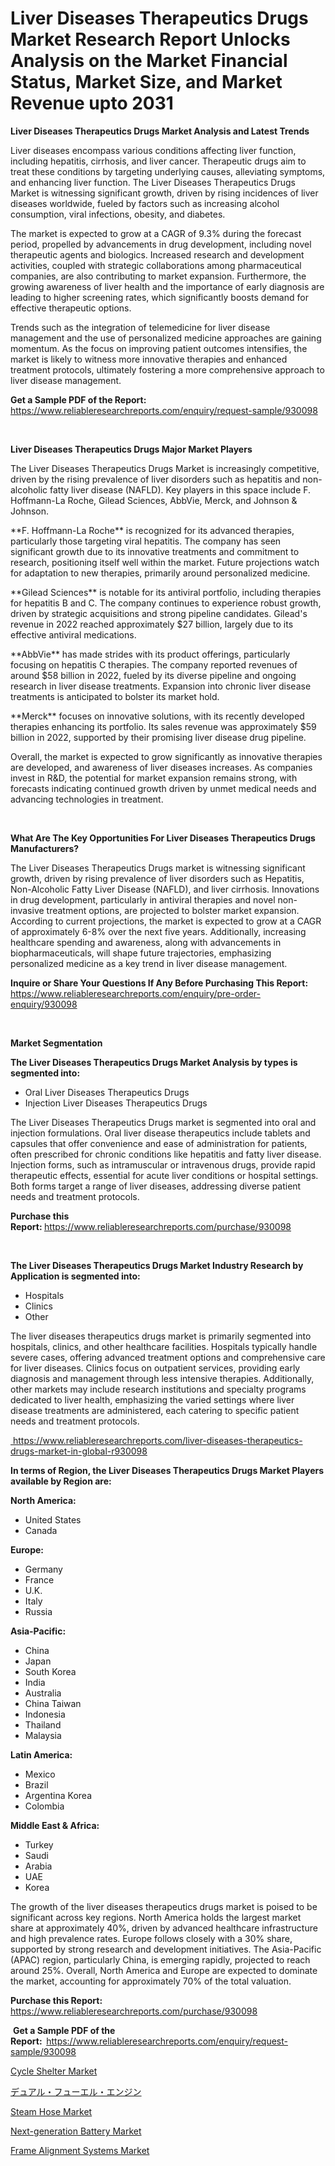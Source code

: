 <p><h1>Liver Diseases Therapeutics Drugs Market Research Report Unlocks Analysis on the Market Financial Status, Market Size, and Market Revenue upto 2031</h1></p><p><strong>Liver Diseases Therapeutics Drugs Market Analysis and Latest Trends</strong></p>
<p><p>Liver diseases encompass various conditions affecting liver function, including hepatitis, cirrhosis, and liver cancer. Therapeutic drugs aim to treat these conditions by targeting underlying causes, alleviating symptoms, and enhancing liver function. The Liver Diseases Therapeutics Drugs Market is witnessing significant growth, driven by rising incidences of liver diseases worldwide, fueled by factors such as increasing alcohol consumption, viral infections, obesity, and diabetes.</p><p>The market is expected to grow at a CAGR of 9.3% during the forecast period, propelled by advancements in drug development, including novel therapeutic agents and biologics. Increased research and development activities, coupled with strategic collaborations among pharmaceutical companies, are also contributing to market expansion. Furthermore, the growing awareness of liver health and the importance of early diagnosis are leading to higher screening rates, which significantly boosts demand for effective therapeutic options.</p><p>Trends such as the integration of telemedicine for liver disease management and the use of personalized medicine approaches are gaining momentum. As the focus on improving patient outcomes intensifies, the market is likely to witness more innovative therapies and enhanced treatment protocols, ultimately fostering a more comprehensive approach to liver disease management.</p></p>
<p><strong>Get a Sample PDF of the Report:&nbsp;</strong> <a href="https://www.reliableresearchreports.com/enquiry/request-sample/930098">https://www.reliableresearchreports.com/enquiry/request-sample/930098</a></p>
<p>&nbsp;</p>
<p><strong>Liver Diseases Therapeutics Drugs Major Market Players</strong></p>
<p><p>The Liver Diseases Therapeutics Drugs Market is increasingly competitive, driven by the rising prevalence of liver disorders such as hepatitis and non-alcoholic fatty liver disease (NAFLD). Key players in this space include F. Hoffmann-La Roche, Gilead Sciences, AbbVie, Merck, and Johnson & Johnson.</p><p>**F. Hoffmann-La Roche** is recognized for its advanced therapies, particularly those targeting viral hepatitis. The company has seen significant growth due to its innovative treatments and commitment to research, positioning itself well within the market. Future projections watch for adaptation to new therapies, primarily around personalized medicine.</p><p>**Gilead Sciences** is notable for its antiviral portfolio, including therapies for hepatitis B and C. The company continues to experience robust growth, driven by strategic acquisitions and strong pipeline candidates. Gilead's revenue in 2022 reached approximately $27 billion, largely due to its effective antiviral medications.</p><p>**AbbVie** has made strides with its product offerings, particularly focusing on hepatitis C therapies. The company reported revenues of around $58 billion in 2022, fueled by its diverse pipeline and ongoing research in liver disease treatments. Expansion into chronic liver disease treatments is anticipated to bolster its market hold.</p><p>**Merck** focuses on innovative solutions, with its recently developed therapies enhancing its portfolio. Its sales revenue was approximately $59 billion in 2022, supported by their promising liver disease drug pipeline.</p><p>Overall, the market is expected to grow significantly as innovative therapies are developed, and awareness of liver diseases increases. As companies invest in R&D, the potential for market expansion remains strong, with forecasts indicating continued growth driven by unmet medical needs and advancing technologies in treatment.</p></p>
<p>&nbsp;</p>
<p><strong>What Are The Key Opportunities For Liver Diseases Therapeutics Drugs Manufacturers?</strong></p>
<p><p>The Liver Diseases Therapeutics Drugs market is witnessing significant growth, driven by rising prevalence of liver disorders such as Hepatitis, Non-Alcoholic Fatty Liver Disease (NAFLD), and liver cirrhosis. Innovations in drug development, particularly in antiviral therapies and novel non-invasive treatment options, are projected to bolster market expansion. According to current projections, the market is expected to grow at a CAGR of approximately 6-8% over the next five years. Additionally, increasing healthcare spending and awareness, along with advancements in biopharmaceuticals, will shape future trajectories, emphasizing personalized medicine as a key trend in liver disease management.</p></p>
<p><strong>Inquire or Share Your Questions If Any Before Purchasing This Report:</strong> <a href="https://www.reliableresearchreports.com/enquiry/pre-order-enquiry/930098">https://www.reliableresearchreports.com/enquiry/pre-order-enquiry/930098</a></p>
<p>&nbsp;</p>
<p><strong>Market Segmentation</strong></p>
<p><strong>The Liver Diseases Therapeutics Drugs Market Analysis by types is segmented into:</strong></p>
<p><ul><li>Oral Liver Diseases Therapeutics Drugs</li><li>Injection Liver Diseases Therapeutics Drugs</li></ul></p>
<p><p>The Liver Diseases Therapeutics Drugs market is segmented into oral and injection formulations. Oral liver disease therapeutics include tablets and capsules that offer convenience and ease of administration for patients, often prescribed for chronic conditions like hepatitis and fatty liver disease. Injection forms, such as intramuscular or intravenous drugs, provide rapid therapeutic effects, essential for acute liver conditions or hospital settings. Both forms target a range of liver diseases, addressing diverse patient needs and treatment protocols.</p></p>
<p><strong>Purchase this Report:&nbsp;</strong><a href="https://www.reliableresearchreports.com/purchase/930098">https://www.reliableresearchreports.com/purchase/930098</a></p>
<p>&nbsp;</p>
<p><strong>The Liver Diseases Therapeutics Drugs Market Industry Research by Application is segmented into:</strong></p>
<p><ul><li>Hospitals</li><li>Clinics</li><li>Other</li></ul></p>
<p><p>The liver diseases therapeutics drugs market is primarily segmented into hospitals, clinics, and other healthcare facilities. Hospitals typically handle severe cases, offering advanced treatment options and comprehensive care for liver diseases. Clinics focus on outpatient services, providing early diagnosis and management through less intensive therapies. Additionally, other markets may include research institutions and specialty programs dedicated to liver health, emphasizing the varied settings where liver disease treatments are administered, each catering to specific patient needs and treatment protocols.</p></p>
<p><a href="https://www.reliableresearchreports.com/liver-diseases-therapeutics-drugs-market-in-global-r930098">&nbsp;https://www.reliableresearchreports.com/liver-diseases-therapeutics-drugs-market-in-global-r930098</a></p>
<p><strong>In terms of Region, the Liver Diseases Therapeutics Drugs Market Players available by Region are:</strong></p>
<p>
    <p> <strong> North America: </strong>
        <ul>
            <li>United States</li>
            <li>Canada</li>
        </ul>
        </p> 
    <p> <strong> Europe: </strong>
        <ul>
            <li>Germany</li>
            <li>France</li>
            <li>U.K.</li>
            <li>Italy</li>
            <li>Russia</li>
        </ul>
        </p> 
    <p> <strong> Asia-Pacific: </strong>
        <ul>
            <li>China</li>
            <li>Japan</li>
            <li>South Korea</li>
            <li>India</li>
            <li>Australia</li>
            <li>China Taiwan</li>
            <li>Indonesia</li>
            <li>Thailand</li>
            <li>Malaysia</li>
        </ul>
        </p> 
    <p> <strong> Latin America: </strong>
        <ul>
            <li>Mexico</li>
            <li>Brazil</li>
            <li>Argentina Korea</li>
            <li>Colombia</li>
        </ul>
        </p> 
    <p> <strong> Middle East & Africa: </strong>
        <ul>
            <li>Turkey</li>
            <li>Saudi</li>
            <li>Arabia</li>
            <li>UAE</li>
            <li>Korea</li>
        </ul>
    </p>
    </p>
<p><p>The growth of the liver diseases therapeutics drugs market is poised to be significant across key regions. North America holds the largest market share at approximately 40%, driven by advanced healthcare infrastructure and high prevalence rates. Europe follows closely with a 30% share, supported by strong research and development initiatives. The Asia-Pacific (APAC) region, particularly China, is emerging rapidly, projected to reach around 25%. Overall, North America and Europe are expected to dominate the market, accounting for approximately 70% of the total valuation.</p></p>
<p><strong>Purchase this Report: </strong><a href="https://www.reliableresearchreports.com/purchase/930098">https://www.reliableresearchreports.com/purchase/930098</a></p>
<p>&nbsp;<strong>Get a Sample PDF of the Report:&nbsp;&nbsp;</strong><a href="https://www.reliableresearchreports.com/enquiry/request-sample/930098">https://www.reliableresearchreports.com/enquiry/request-sample/930098</a></p>
<p><strong></strong></p>
<p><p><a href="https://medium.com/@cristinaschiller2022/the-cycle-shelter-market-decisions-are-mostly-driven-by-resource-optimization-and-d48a3fd3d377?postPublishedType=initial">Cycle Shelter Market</a></p><p><a href="https://medium.com/@evekerluke2023/dual-fuel-engines-market-%E3%81%AE%E3%82%B0%E3%83%AD%E3%83%BC%E3%83%90%E3%83%AB%E5%B8%82%E5%A0%B4%E6%A6%82%E8%A6%81%E3%81%AF-%E4%B8%96%E7%95%8C%E3%81%8A%E3%82%88%E3%81%B3%E4%B8%BB%E8%A6%81%E5%B8%82%E5%A0%B4%E3%81%AB%E3%81%8A%E3%81%91%E3%82%8B%E6%A5%AD%E7%95%8C%E3%81%AB%E5%BD%B1%E9%9F%BF%E3%82%92%E4%B8%8E%E3%81%88%E3%82%8B%E4%B8%BB%E8%A6%81%E3%81%AA%E3%83%88%E3%83%AC%E3%83%B3%E3%83%89%E3%81%AB%E3%81%A4%E3%81%84%E3%81%A6-%E7%8B%AC%E8%87%AA%E3%81%AE%E8%A6%96%E7%82%B9%E3%82%92%E6%8F%90%E4%BE%9B%E3%81%97%E3%81%BE%E3%81%99-dcb8d890fcbc">デュアル・フューエル・エンジン</a></p><p><a href="https://issuu.com/reportprime-2/docs/steam-hose-market-size-2030.pptx_2c2d181165b940">Steam Hose Market</a></p><p><a href="https://github.com/JakirUddin651/Market-Research-Report-List-1/blob/main/next-generation-battery-market.md">Next-generation Battery Market</a></p><p><a href="https://github.com/ashepherd82/Market-Research-Report-List-6/blob/main/frame-alignment-systems-market.md">Frame Alignment Systems Market</a></p></p>